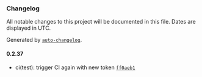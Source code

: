 ### Changelog

All notable changes to this project will be documented in this file. Dates are displayed in UTC.

Generated by [`auto-changelog`](https://github.com/CookPete/auto-changelog).

#### 0.2.37

- ci(test): trigger CI again with new token [`ff0aeb1`](https://github.com/comfy-addons/comfyui-sdk/commit/ff0aeb171f711a741b33425726c09f32203fb2dc)
